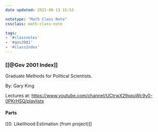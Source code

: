 ```yaml
---
date updated: 2021-06-13 15:53

notetype: "Math Class Note"
cssclass: math-class-note

tags: 
- '#classnotes'
- '#gov2001'
- '#classIndex'
---
```


### [[@Gov 2001 Index]]

Graduate Methods for Political Scientists.

By: Gary King

Lectures at: https://www.youtube.com/channel/UCtrwX29xpuWc9y0-0PKrHSQ/playlists


#### Parts

[[0. Likelihood Estimation (from project)]]